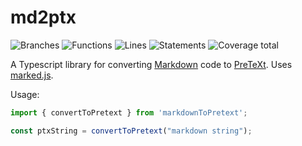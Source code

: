 # md2ptx

![Branches](./badges/coverage-branches.svg)
![Functions](./badges/coverage-functions.svg)
![Lines](./badges/coverage-lines.svg)
![Statements](./badges/coverage-statements.svg)
![Coverage total](./badges/coverage-total.svg)

A Typescript library for converting [Markdown](https://commonmark.org/) code to [PreTeXt](https://pretextbook.org/). Uses [marked.js](https://marked.js.org/).

Usage:
```typescript
import { convertToPretext } from 'markdownToPretext';

const ptxString = convertToPretext("markdown string");
```
